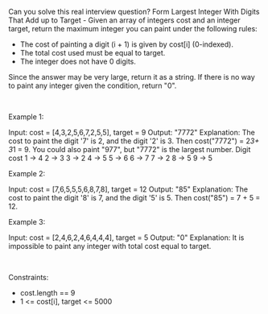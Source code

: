 Can you solve this real interview question? Form Largest Integer With Digits That Add up to Target - Given an array of integers cost and an integer target, return the maximum integer you can paint under the following rules:

 * The cost of painting a digit (i + 1) is given by cost[i] (0-indexed).
 * The total cost used must be equal to target.
 * The integer does not have 0 digits.

Since the answer may be very large, return it as a string. If there is no way to paint any integer given the condition, return "0".

 

Example 1:


Input: cost = [4,3,2,5,6,7,2,5,5], target = 9
Output: "7772"
Explanation: The cost to paint the digit '7' is 2, and the digit '2' is 3. Then cost("7772") = 2*3+ 3*1 = 9. You could also paint "977", but "7772" is the largest number.
Digit    cost
  1  ->   4
  2  ->   3
  3  ->   2
  4  ->   5
  5  ->   6
  6  ->   7
  7  ->   2
  8  ->   5
  9  ->   5


Example 2:


Input: cost = [7,6,5,5,5,6,8,7,8], target = 12
Output: "85"
Explanation: The cost to paint the digit '8' is 7, and the digit '5' is 5. Then cost("85") = 7 + 5 = 12.


Example 3:


Input: cost = [2,4,6,2,4,6,4,4,4], target = 5
Output: "0"
Explanation: It is impossible to paint any integer with total cost equal to target.


 

Constraints:

 * cost.length == 9
 * 1 <= cost[i], target <= 5000